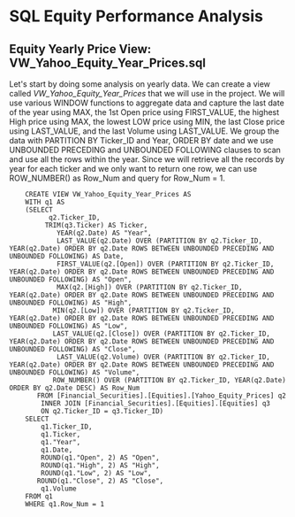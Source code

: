 # SQL Equity Performance Analysis

## Equity Yearly Price View: VW_Yahoo_Equity_Year_Prices.sql

Let's start by doing some analysis on yearly data. We can create a view called *VW_Yahoo_Equity_Year_Prices* that we will use in the project. We will use various WINDOW functions to aggregate data and capture the last date of the year using MAX, the 1st Open price using FIRST_VALUE, the highest High price using MAX, the lowest LOW price using MIN, the last Close price using LAST_VALUE, and the last Volume using LAST_VALUE. We group the data with PARTITION BY Ticker_ID and Year, ORDER BY date and we use UNBOUNDED PRECEDING and UNBOUNDED FOLLOWING clauses to scan and use all the rows within the year. Since we will retrieve all the records by year for each ticker and we only want to return one row, we can use ROW_NUMBER() as Row_Num and query for Row_Num = 1.

		CREATE VIEW VW_Yahoo_Equity_Year_Prices AS
		WITH q1 AS
		(SELECT 
  		      q2.Ticker_ID,
   		     TRIM(q3.Ticker) AS Ticker,
				YEAR(q2.Date) AS "Year",
				LAST_VALUE(q2.Date) OVER (PARTITION BY q2.Ticker_ID, YEAR(q2.Date) ORDER BY q2.Date ROWS BETWEEN UNBOUNDED PRECEDING AND UNBOUNDED FOLLOWING) AS Date,
				FIRST_VALUE(q2.[Open]) OVER (PARTITION BY q2.Ticker_ID, YEAR(q2.Date) ORDER BY q2.Date ROWS BETWEEN UNBOUNDED PRECEDING AND UNBOUNDED FOLLOWING) AS "Open",
				MAX(q2.[High]) OVER (PARTITION BY q2.Ticker_ID, YEAR(q2.Date) ORDER BY q2.Date ROWS BETWEEN UNBOUNDED PRECEDING AND UNBOUNDED FOLLOWING) AS "High",
 		       MIN(q2.[Low]) OVER (PARTITION BY q2.Ticker_ID, YEAR(q2.Date) ORDER BY q2.Date ROWS BETWEEN UNBOUNDED PRECEDING AND UNBOUNDED FOLLOWING) AS "Low",
 		       LAST_VALUE(q2.[Close]) OVER (PARTITION BY q2.Ticker_ID, YEAR(q2.Date) ORDER BY q2.Date ROWS BETWEEN UNBOUNDED PRECEDING AND UNBOUNDED FOLLOWING) AS "Close",
				LAST_VALUE(q2.Volume) OVER (PARTITION BY q2.Ticker_ID, YEAR(q2.Date) ORDER BY q2.Date ROWS BETWEEN UNBOUNDED PRECEDING AND UNBOUNDED FOLLOWING) AS "Volume",
 		       ROW_NUMBER() OVER (PARTITION BY q2.Ticker_ID, YEAR(q2.Date) ORDER BY q2.Date DESC) AS Row_Num
 		   FROM [Financial_Securities].[Equities].[Yahoo_Equity_Prices] q2
			INNER JOIN [Financial_Securities].[Equities].[Equities] q3
		    ON q2.Ticker_ID = q3.Ticker_ID)
		SELECT
		    q1.Ticker_ID,
		    q1.Ticker,
			q1."Year",
			q1.Date,
			ROUND(q1."Open", 2) AS "Open",
			ROUND(q1."High", 2) AS "High",
			ROUND(q1."Low", 2) AS "Low",
 		   ROUND(q1."Close", 2) AS "Close",
			q1.Volume
		FROM q1
		WHERE q1.Row_Num = 1

